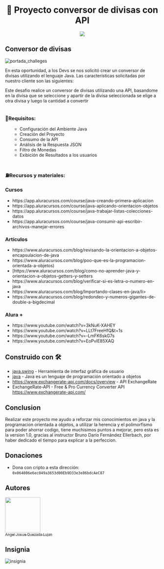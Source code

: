 <h1 align="center"> 💱 Proyecto conversor de divisas con API </h1>


  <p align="center">
   <img src="https://img.shields.io/badge/STATUS-EN%20DESAROLLO-green">
   </p>

<h2 font-style: italic> Conversor de divisas </h2>

![portada_challeges](https://github.com/Josuequezada17/Proyecto_Conversor/assets/83832151/03fcc2e0-e2c9-419d-bf78-a3d7a865c9d4)

<p>En esta oportunidad, a los Devs se nos solicitó crear un conversor de divisas utilizando el lenguaje Java. Las características solicitadas por 
  nuestro cliente son las siguientes:</p>
  
<p>Este desafio realice un conversor de divisas utilizando una API, basandome en la divisa que se seleccione y apartir de la divisa seleccionada se elige a 
otra divisa y luego la cantidad a convertir</p>

# <h3>📄Requisitos:</h3>
<ul>
      <ul>
    <li><a >Configuración del Ambiente Java</a></li>
    <li><a >Creación del Proyecto</a></li>
    <li><a >Consumo de la API</a></li>
    <li><a >Análisis de la Respuesta JSON</a></li>
    <li><a >Filtro de Monedas</a></li>
    <li><a >Exibición de Resultados a los usuarios</a></li>
</ul>

</ul>

# <h3>⛽Recursos y materiales:</h3>

<h3>Cursos</h3> 
<ul>
  <li>https://app.aluracursos.com/course/java-creando-primera-aplicacion </li>
  <li>https://app.aluracursos.com/course/java-aplicando-orientacion-objetos</li>
  <li>https://app.aluracursos.com/course/java-trabajar-listas-colecciones-datos </li>
  <li>https://app.aluracursos.com/course/java-consumir-api-escribir-archivos-manejar-errores </li>
 </ul>


<h3>Artículos</h3>

<ul>
  <li>https://www.aluracursos.com/blog/revisando-la-orientacion-a-objetos-encapsulacion-de-java</li>
  <li>https://www.aluracursos.com/blog/poo-que-es-la-programacion-orientada-a-objetos)</li>
  <li>[https://www.aluracursos.com/blog/como-no-aprender-java-y-orientacion-a-objetos-getters-y-setters</li>
  <li>https://www.aluracursos.com/blog/verificar-si-es-letra-o-numero-en-java</li> 
  <li>https://www.aluracursos.com/blog/Importando-clases-en-java/li>
  <li>https://www.aluracursos.com/blog/redondeo-y-numeros-gigantes-de-double-a-bigdecimal</li>
</ul>

<h3>Alura +</h3>

<ul>
  <li>https://www.youtube.com/watch?v=3kNuK-XAHEY </li>
  <li>https://www.youtube.com/watch?v=LLt7FreeHfQ&t=1s </li>
  <li>https://www.youtube.com/watch?v=-LmFK6skG7s </li>
  <li>https://www.youtube.com/watch?v=EoPvlE85XAQ </li>
  
</ul>

## Construido con 🛠️

* [java.swing](https://docs.oracle.com/javase/8/docs/api/javax/swing/package-summary.html) - Herramienta de interfaz gráfica de usuario
* [java](https://www.java.com/es/) - Java es un lenguaje de programación orientado a objetos
* https://www.exchangerate-api.com/docs/overview - API ExchangeRate
*  ExchangeRate-API - Free & Pro Currency Converter API https://www.exchangerate-api.com/

## Conclusion

<p>Realizar este proyecto me ayudo a reforzar mis conocimientos en java y la programacion orientada a objetos, a utilizar la herencia y el 
  polimorfismo para poder ahorrar codigo, tiene muchisimos puntos a mejorar, pero esta es la version 1.0, gracias al instructor Bruno Darío Fernández Ellerbach,
  por haber dedicado el tiempo para explicar a la perfeccion. 
</p>

## Donaciones

* Dona con cripto a esta dirección: `0x064806e6ec049a3653d00Eb9D33e3e86bdcAeC87`

## Autores

[<img src="https://avatars.githubusercontent.com/u/83832151?v=4" width=115><br><sub>Angel Josue Quezada Lujan</sub>](https://github.com/Josuequezada17) 

## Insignia

![insignia](https://github.com/Josuequezada17/Proyecto_Conversor/assets/83832151/28ca0a9b-4189-40bb-b3fb-7a29db082e50)

